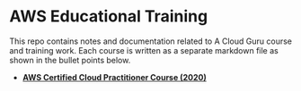 # AWS Educational Training

This repo contains notes and documentation related to A Cloud Guru course and training work. Each course is written as a separate markdown file as shown in the bullet points below.

- [**AWS Certified Cloud Practitioner Course (2020)**](https://github.com/rsh52/AWS-Educational-Training/blob/main/ACloudGuruNotes.md)
